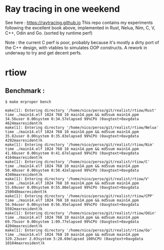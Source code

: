 # Ray tracing in one weekend
See here : https://raytracing.github.io
This repo contains my experiments following the excellent book above,
implemented in Rust, Nelua, Nim, C, V, C++, Odin and Go. (sorted by runtime perf)

Note : the current C perf is poor, probably because it's mostly a dirty port of the C++ design,
with vtables to simulates OOP constructs. A rework in underway to try and get decent perfs.

# rtiow
Benchmark :
-------------
`$ make mrproper bench`

```
make[1]: Entering directory '/home/nico/perso/git/realist/rtiow/Rust'
time ./main14.elf 1024 768 10 main14.ppm && md5sum main14.ppm
34.56user 0.00system 0:34.57elapsed 99%CPU (0avgtext+0avgdata 4624maxresident)k
make[1]: Entering directory '/home/nico/perso/git/realist/rtiow/Nelua'
time ./main14.elf 1024 768 10 main14.ppm && md5sum main14.ppm
35.82user 0.00system 0:35.83elapsed 99%CPU (0avgtext+0avgdata 4292maxresident)k
make[1]: Entering directory '/home/nico/perso/git/realist/rtiow/Nim'
time ./main14.elf 1024 768 10 main14.ppm && md5sum main14.ppm
41.66user 0.00system 0:41.67elapsed 99%CPU (0avgtext+0avgdata 4164maxresident)k
make[1]: Entering directory '/home/nico/perso/git/realist/rtiow/C'
time ./main14.elf 1024 768 10 main14.ppm && md5sum main14.ppm
50.40user 0.00system 0:50.42elapsed 99%CPU (0avgtext+0avgdata 4340maxresident)k
make[1]: Entering directory '/home/nico/perso/git/realist/rtiow/V'
time ./main14.elf 1024 768 10 main14.ppm && md5sum main14.ppm
55.69user 0.09system 0:55.80elapsed 99%CPU (0avgtext+0avgdata 250048maxresident)k
make[1]: Entering directory '/home/nico/perso/git/realist/rtiow/CPP'
time ./main14.elf 1024 768 10 main14.ppm && md5sum main14.ppm
56.94user 0.00system 0:56.95elapsed 99%CPU (0avgtext+0avgdata 5592maxresident)k
make[1]: Entering directory '/home/nico/perso/git/realist/rtiow/Odin'
time ./main14.elf 1024 768 10 main14.ppm && md5sum main14.ppm
69.75user 0.00system 1:09.77elapsed 99%CPU (0avgtext+0avgdata 4204maxresident)k
make[1]: Entering directory '/home/nico/perso/git/realist/rtiow/Go'
time ./main14.elf 1024 768 10 main14.ppm && md5sum main14.ppm
329.23user 2.03system 5:28.69elapsed 100%CPU (0avgtext+0avgdata 10104maxresident)k
```
